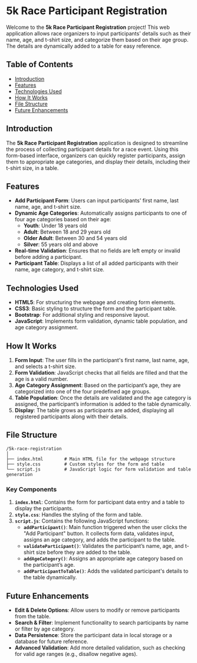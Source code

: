 # 5k Race Participant Registration

Welcome to the **5k Race Participant Registration** project! This web application allows race organizers to input participants' details such as their name, age, and t-shirt size, and categorize them based on their age group. The details are dynamically added to a table for easy reference.

## Table of Contents
- [Introduction](#introduction)
- [Features](#features)
- [Technologies Used](#technologies-used)
- [How It Works](#how-it-works)
- [File Structure](#file-structure)
- [Future Enhancements](#future-enhancements)

## Introduction

The **5k Race Participant Registration** application is designed to streamline the process of collecting participant details for a race event. Using this form-based interface, organizers can quickly register participants, assign them to appropriate age categories, and display their details, including their t-shirt size, in a table.

## Features

- **Add Participant Form**: Users can input participants' first name, last name, age, and t-shirt size.
- **Dynamic Age Categories**: Automatically assigns participants to one of four age categories based on their age:
  - **Youth**: Under 18 years old
  - **Adult**: Between 18 and 29 years old
  - **Older Adult**: Between 30 and 54 years old
  - **Silver**: 55 years old and above
- **Real-time Validation**: Ensures that no fields are left empty or invalid before adding a participant.
- **Participant Table**: Displays a list of all added participants with their name, age category, and t-shirt size.

## Technologies Used

- **HTML5**: For structuring the webpage and creating form elements.
- **CSS3**: Basic styling to structure the form and the participant table.
- **Bootstrap**: For additional styling and responsive layout.
- **JavaScript**: Implements form validation, dynamic table population, and age category assignment.

## How It Works

1. **Form Input**: The user fills in the participant's first name, last name, age, and selects a t-shirt size.
2. **Form Validation**: JavaScript checks that all fields are filled and that the age is a valid number.
3. **Age Category Assignment**: Based on the participant’s age, they are categorized into one of the four predefined age groups.
4. **Table Population**: Once the details are validated and the age category is assigned, the participant’s information is added to the table dynamically.
5. **Display**: The table grows as participants are added, displaying all registered participants along with their details.

## File Structure

```
/5k-race-registration
│
├── index.html        # Main HTML file for the webpage structure
├── style.css         # Custom styles for the form and table
└── script.js         # JavaScript logic for form validation and table generation
```

### Key Components

1. **`index.html`**: Contains the form for participant data entry and a table to display the participants.
2. **`style.css`**: Handles the styling of the form and table.
3. **`script.js`**: Contains the following JavaScript functions:
   - **`addParticipant()`**: Main function triggered when the user clicks the "Add Participant" button. It collects form data, validates input, assigns an age category, and adds the participant to the table.
   - **`validateParticipant()`**: Validates the participant’s name, age, and t-shirt size before they are added to the table.
   - **`addAgeCategory()`**: Assigns an appropriate age category based on the participant’s age.
   - **`addParticipantToTable()`**: Adds the validated participant's details to the table dynamically.

## Future Enhancements

- **Edit & Delete Options**: Allow users to modify or remove participants from the table.
- **Search & Filter**: Implement functionality to search participants by name or filter by age category.
- **Data Persistence**: Store the participant data in local storage or a database for future reference.
- **Advanced Validation**: Add more detailed validation, such as checking for valid age ranges (e.g., disallow negative ages).
